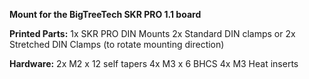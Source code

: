 **Mount for the BigTreeTech SKR PRO 1.1 board**

**Printed Parts:**
1x SKR PRO DIN Mounts
2x Standard DIN clamps or 2x Stretched DIN Clamps (to rotate mounting direction)

**Hardware:** 
  2x M2 x 12 self tapers 
  4x M3 x 6 BHCS
  4x M3 Heat inserts 
